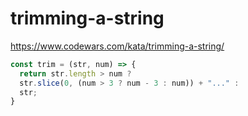 # trimming-a-string
https://www.codewars.com/kata/trimming-a-string/


```javascript
const trim = (str, num) => {
  return str.length > num ?
  str.slice(0, (num > 3 ? num - 3 : num)) + "..." :
  str;
}
```
